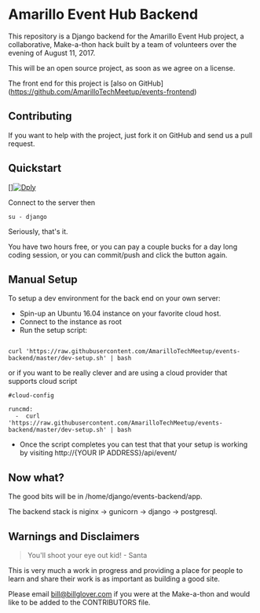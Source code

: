 # Amarillo Event Hub Backend

This repository is a Django backend for the Amarillo Event Hub project, a collaborative, Make-a-thon hack built
by a team of volunteers over the evening of August 11, 2017.

This will be an open source project, as soon as we agree on a license.

The front end for this project is [also on GitHub] (https://github.com/AmarilloTechMeetup/events-frontend)

## Contributing

If you want to help with the project, just fork it on GitHub and send us a pull request.

## Quickstart

[][![Dply](https://dply.co/b.svg)](https://dply.co/b/AbLM1dqg) 

Connect to the server then

```
su - django
```
Seriously, that's it.

You have two hours free, or you can pay a couple bucks for a day long coding session, or you can commit/push and click the button again.

## Manual Setup 

To setup a dev environment for the back end on your own server:

+ Spin-up an Ubuntu 16.04 instance on your favorite cloud host.
+ Connect to the instance as root
+ Run the setup script:

```

curl 'https://raw.githubusercontent.com/AmarilloTechMeetup/events-backend/master/dev-setup.sh' | bash

```

or if you want to be really clever and are using a cloud provider that supports cloud script


```
#cloud-config

runcmd:
  -  curl 'https://raw.githubusercontent.com/AmarilloTechMeetup/events-backend/master/dev-setup.sh' | bash

```

+ Once the script completes you can test that that your setup is working by visiting http://{YOUR IP ADDRESS}/api/event/


## Now what?

The good bits will be in /home/django/events-backend/app.

The backend stack is niginx -> gunicorn -> django -> postgresql.

## Warnings and Disclaimers

> You'll shoot your eye out kid! - Santa

This is very much a work in progress and providing a place for people to learn and share their work is as important as building a good site.

Please email bill@billglover.com if you were at the Make-a-thon and would like to be added to the CONTRIBUTORS file.

